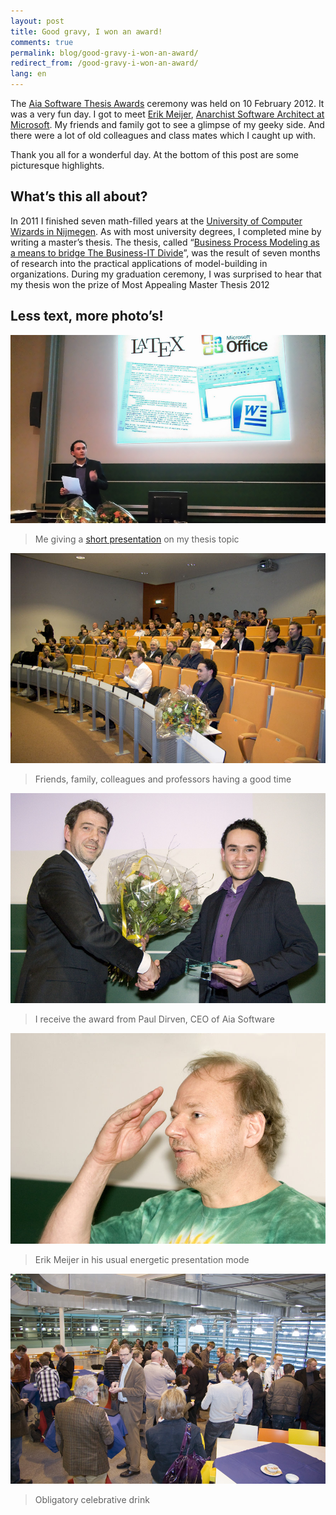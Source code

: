 ```yaml
---
layout: post
title: Good gravy, I won an award!
comments: true
permalink: blog/good-gravy-i-won-an-award/
redirect_from: /good-gravy-i-won-an-award/
lang: en
---
```


The [Aia Software Thesis Awards](http://www.aiasoftware.com/index.php/en/news/aia-awards/) ceremony was held on 10 February 2012. It was a very fun day. I got to meet [Erik Meijer](https://en.wikipedia.org/wiki/Erik_Meijer_%28computer_scientist%29), [Anarchist Software Architect at Microsoft](https://microsoft.fandom.com/wiki/Erik_Meijer_(computer_scientist)). My friends and family got to see a glimpse of my geeky side. And there were a lot of old colleagues and class mates which I caught up with. 

Thank you all for a wonderful day. At the bottom of this post are some picturesque highlights.

## What’s this all about?

In 2011 I finished seven math-filled years at the [University of Computer Wizards in Nijmegen](https://www.ru.nl/icis/). As with most university degrees, I completed mine by writing a master’s thesis. The thesis, called “[Business Process Modeling as a means to bridge The Business-IT Divide](/assets/m_devillers_-_thesis.pdf)”, was the result of seven months of research into the practical applications of model-building in organizations. During my graduation ceremony, I was surprised to hear that my thesis won the prize of Most Appealing Master Thesis 2012

## Less text, more photo’s!

![Me giving a short presentation of my thesis topic](/assets/10-02-2012-awards1.jpg)
> Me giving a [short presentation](https://prezi.com/euncwu1sesv9/aia-software-thesis-awards-optimized/) on my thesis topic

![Friends, family, colleagues and professors having a good time](/assets/10-02-2012-awards2.jpg)
> Friends, family, colleagues and professors having a good time

![I receive the award from Paul Dirven, CEO of Aia Software](/assets/10-02-2012-awards3.jpg)
> I receive the award from Paul Dirven, CEO of Aia Software

![Erik Meijer in his usual energetic presentation mode](/assets/10-02-2012-awards4.jpg)
> Erik Meijer in his usual energetic presentation mode

![Obligatory celebrative drink](/assets/10-02-2012-awards5.jpg)
> Obligatory celebrative drink